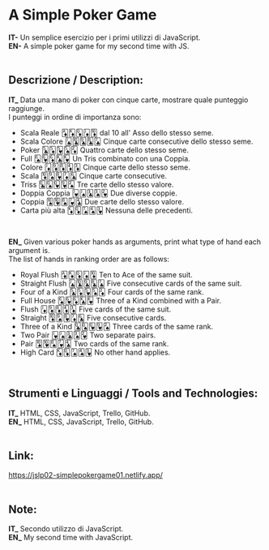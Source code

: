 # A Simple Poker Game
**IT-** Un semplice esercizio per i primi utilizzi di JavaScript. <br/>
**EN-** A simple poker game for my second time with JS. <br/>
<br/>

## Descrizione / Description:
**IT_** Data una mano di poker con cinque carte, mostrare quale punteggio raggiunge.<br/>
I punteggi in ordine di importanza sono:
* Scala Reale 🃁🃎🃍🃋🃊 dal 10 all' Asso dello stesso seme.
* Scala Colore 🃛🃚🃙🃘🃗 Cinque carte consecutive dello stesso seme.
* Poker 🃕🃅🂵🂥🃂 Quattro carte dello stesso seme.
* Full 🂦🂶🃆🃞🂾 Un Tris combinato con una Coppia.
* Colore 🃋🃉🃈🃄🃃 Cinque carte dello stesso seme.
* Scala 🃊🂩🂸🃇🃖 Cinque carte consecutive.
* Triss 🃝🂭🂽🂹🂢 Tre carte dello stesso valore.
* Doppia Coppia 🂻🂫🃓🂣🂲 Due diverse coppie.
* Coppia 🂪🂺🂨🂷🃔 Due carte dello stesso valore.
* Carta più alta 🃎🃍🂧🂤🂳 Nessuna delle precedenti.
<br/>

**EN_** Given various poker hands as arguments, print what type of hand each argument is.<br/>
The list of hands in ranking order are as follows:
* Royal Flush 🃁🃎🃍🃋🃊 Ten to Ace of the same suit.
* Straight Flush 🃛🃚🃙🃘🃗 Five consecutive cards of the same suit.
* Four of a Kind 🃕🃅🂵🂥🃂 Four cards of the same rank.
* Full House 🂦🂶🃆🃞🂾 Three of a Kind combined with a Pair.
* Flush 🃋🃉🃈🃄🃃 Five cards of the same suit.
* Straight 🃊🂩🂸🃇🃖 Five consecutive cards.
* Three of a Kind 🃝🂭🂽🂹🂢 Three cards of the same rank.
* Two Pair 🂻🂫🃓🂣🂲 Two separate pairs.
* Pair 🂪🂺🂨🂷🃔 Two cards of the same rank.
* High Card 🃎🃍🂧🂤🂳 No other hand applies.
<br/>

## Strumenti e Linguaggi / Tools and Technologies:
**IT_** HTML, CSS, JavaScript, Trello, GitHub.<br/>
**EN_** HTML, CSS, JavaScript, Trello, GitHub.<br/>
<br/>

## Link:
https://jslp02-simplepokergame01.netlify.app/<br/>
<br/>

## Note:
**IT_** Secondo utilizzo di JavaScript.<br/>
**EN_** My second time with JavaScript.<br/>
